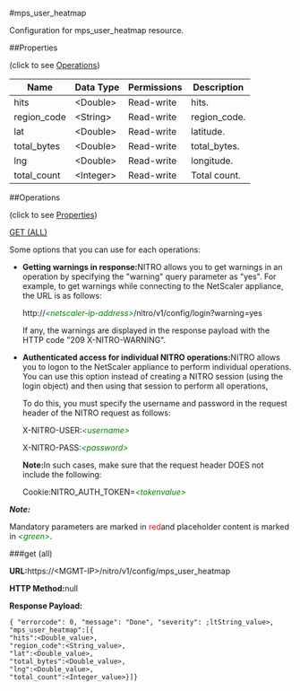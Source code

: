 #mps_user_heatmap

Configuration for mps_user_heatmap resource.


##Properties 
<span>(click to see [Operations](#opera))</span>


<table><thead><tr><th>Name</th><th>Data Type</th><th>Permissions</th><th>Description</th></tr></thead><tbody><tr><td>hits</td><td>&lt;Double></td><td>Read-write</td><td>hits.</td></tr><tr><td>region_code</td><td>&lt;String></td><td>Read-write</td><td>region_code.</td></tr><tr><td>lat</td><td>&lt;Double></td><td>Read-write</td><td>latitude.</td></tr><tr><td>total_bytes</td><td>&lt;Double></td><td>Read-write</td><td>total_bytes.</td></tr><tr><td>lng</td><td>&lt;Double></td><td>Read-write</td><td>longitude.</td></tr><tr><td>total_count</td><td>&lt;Integer></td><td>Read-write</td><td>Total count.</td></tr></tbody></table>
##Operations 
<span>(click to see [Properties](#prope))</span>


[GET (ALL)](#get-)


Some options that you can use for each operations:
<ul><li><p><b>Getting warnings in response:</b>NITRO allows you to get warnings in an operation by specifying the "warning" query parameter as "yes". For example, to get warnings while connecting to the NetScaler appliance, the URL is as follows:</p><p>http://<span style="color:green;font-style:italic;">&lt;netscaler-ip-address&gt;</span>/nitro/v1/config/login?warning=yes</p><p>If any, the warnings are displayed in the response payload with the HTTP code "209 X-NITRO-WARNING".</p></li><li><p><b>Authenticated access for individual NITRO operations:</b>NITRO allows you to logon to the NetScaler appliance to perform individual operations. You can use this option instead of creating a NITRO session (using the login object) and then using that session to perform all operations,</p><p>To do this, you must specify the username and password in the request header of the NITRO request as follows:</p><p>X-NITRO-USER:<span style="color:green;font-style:italic;">&lt;username&gt;</span></p><p>X-NITRO-PASS:<span style="color:green;font-style:italic;">&lt;password&gt;</span></p><p><b>Note:</b>In such cases, make sure that the request header DOES not include the following:</p><p>Cookie:NITRO_AUTH_TOKEN=<span style="color:green;font-style:italic;">&lt;tokenvalue&gt;</span></p></li></ul>



***Note:*** 
Mandatory parameters are marked in <span style="color:#FF0000;">red</span>and placeholder content is marked in <span style="color:green;font-style:italic">&lt;green&gt;</span>.

###get (all)



<b>URL:</b>https://&lt;MGMT-IP&gt;/nitro/v1/config/mps_user_heatmap
<b>HTTP Method:</b>null
<b>Response Payload: </b>```{ "errorcode": 0, "message": "Done", "severity": ;ltString_value>, "mps_user_heatmap":[{"hits":<Double_value>,"region_code":<String_value>,"lat":<Double_value>,"total_bytes":<Double_value>,"lng":<Double_value>,"total_count":<Integer_value>}]}```



